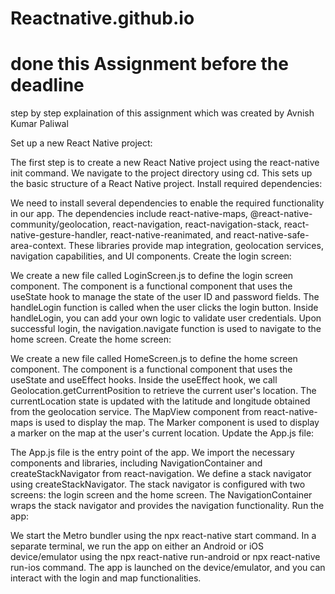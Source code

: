 # Reactnative.github.io
# done this Assignment before the deadline 
step by step explaination of this assignment which was created by Avnish Kumar Paliwal


Set up a new React Native project:

The first step is to create a new React Native project using the react-native init command.
We navigate to the project directory using cd.
This sets up the basic structure of a React Native project.
Install required dependencies:

We need to install several dependencies to enable the required functionality in our app.
The dependencies include react-native-maps, @react-native-community/geolocation, react-navigation, react-navigation-stack, react-native-gesture-handler, react-native-reanimated, and react-native-safe-area-context.
These libraries provide map integration, geolocation services, navigation capabilities, and UI components.
Create the login screen:

We create a new file called LoginScreen.js to define the login screen component.
The component is a functional component that uses the useState hook to manage the state of the user ID and password fields.
The handleLogin function is called when the user clicks the login button.
Inside handleLogin, you can add your own logic to validate user credentials.
Upon successful login, the navigation.navigate function is used to navigate to the home screen.
Create the home screen:

We create a new file called HomeScreen.js to define the home screen component.
The component is a functional component that uses the useState and useEffect hooks.
Inside the useEffect hook, we call Geolocation.getCurrentPosition to retrieve the current user's location.
The currentLocation state is updated with the latitude and longitude obtained from the geolocation service.
The MapView component from react-native-maps is used to display the map.
The Marker component is used to display a marker on the map at the user's current location.
Update the App.js file:

The App.js file is the entry point of the app.
We import the necessary components and libraries, including NavigationContainer and createStackNavigator from react-navigation.
We define a stack navigator using createStackNavigator.
The stack navigator is configured with two screens: the login screen and the home screen.
The NavigationContainer wraps the stack navigator and provides the navigation functionality.
Run the app:

We start the Metro bundler using the npx react-native start command.
In a separate terminal, we run the app on either an Android or iOS device/emulator using the npx react-native run-android or npx react-native run-ios command.
The app is launched on the device/emulator, and you can interact with the login and map functionalities.
